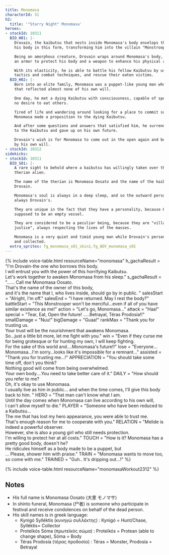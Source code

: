 ```yaml
---
title: Monomasa
characterId: 31
h2:
  title: '"Starry Night" Monomasa'
heroes:
- stockId: 10311
  BIO_H01: |-
    Drovain, the kaibutsu that nests inside Monomasa's body envelops the outside of
    his body in this form, transforming him into the villain "Monstrooper".

    Being an amorphous creature, Drovain wraps around Monomasa's body, becoming both
    an armor to protect his body and a weapon to enhance his physical abilities.

    With its elasticity, he is able to battle his fellow Kaibutsu by using inhuman
    tactics and combat techniques, and rescue their eaten victims.
  BIO_H02: |-
    Born into an elite family, Monomasa was a puppet-like young man who lived a life
    that reflected almost none of his own will.

    One day, he met a dying Kaibutsu with consciousness, capable of speech and has
    no desire to eat others.

    Tired of life and wandering around looking for a place to commit suicide,
    Monomasa made a proposition to the dying Kaibutsu.

    And after some questions and answers that satisfied him, he surrendered his body
    to the Kaibutsu and gave up on his own future.

    Drovain's wish is for Monomasa to come out in the open again and be able to live
    by his own will.
- stockId: 10312
sidekicks:
- stockId: 10311
  BIO_S01: |-
    A rare sight to behold where a kaibutsu has willingly taken over the body of a
    therian alien.

    The name of the therian is Monomasa Oosato and the name of the kaibutsu is
    Drovain.

    Monomasa's soul is always in a deep sleep, and so the outward personality is
    always Drovain's.

    They are unique in the fact that they have a personality, because Kaibutsu are
    supposed to be an empty vessel.

    They are considered to be a peculiar being, because they are "villains of
    justice", always respecting the lives of the masses.

    Monomasa is a very quiet and timid young man while Drovain's personality is cool
    and collected.
  extra_sprites: fg_monomasa_s01_skin1,fg_ADV_monomasa_s01
---
```


{% include voice-table.html resourceName="monomasa"
h_gachaResult = "I'm Drovain-the one who borrows this body.<br>I will entrust you with the power of this horrifying Kaibutsu.<br>Let's work together to awaken Monomasa from his sleep."
s_gachaResult = "...... Call me Monomasa Oosato.<br>That's the name of the owner of this body,<br>and it's the name that I, who lives inside, should go by in public. "
salesStart = "Alright, I'm off."
salesEnd = "I have returned. May I rest the body?"
battleStart = "This Monstrooper won't be merciful…even if all of you have similar existence as me!"
action = "Let's go, Monomasa…"
attack = "Haa!"
special = "Tear, Eat, Open the future! …..Betrayal, Téras Prodosía!!"
smallDamage = "Nuu!"
bigDamage = "Guaa!"
rankMax = "Thank you for trusting us.<br>Your trust will be the nourishment that awakens Monomasa.<br>So…just a little bit more, let me fight with you."
win = "Even if they curse me for being grotesque or for hunting my own, I will keep fighting.<br>For the sake of this world and….Monomasa's future!!"
lose = "Everyone…Monomasa…I'm sorry…looks like it's impossible for a remnant…"
assisted = "Thank you for trusting me…!"
APPRECIATION = "You should take some time off, don't you think?<br>Nothing good will come from being overwhelmed.<br>Your own body….You need to take better care of it."
DAILY = "How should you refer to me?<br>Oh, it's okay to use Monomasa.<br>I usually live as him in public... and when the time comes, I'll give this body back to him. "
HERO = "That man can't know what I am.<br>Until the day comes when Monomasa can live according to his own will,<br>I can't allow myself to die."
PLAYER = "Someone who have been reduced to a Kaibutsu…<br>The me that has lost my hero appearance, you were able to trust me.<br>That's enough reason for me to cooperate with you."
RELATION = "Melide is indeed a powerful observer.<br>However, she is also a young girl who still needs protection.<br>I'm willing to protect her at all costs."
TOUCH = "How is it? Monomasa has a pretty good body, doesn't he?<br>He ridicules himself as a body made to be a puppet, but<br>... Please, shower him with praise."
TRAIN = "Monomasa wants to move too, so come with me."
TRAINED = "Guh.. It's dripping out...!"
%}

{% include voice-table.html resourceName="monomasaWorkout2312"
%}

## Notes

- His full name is Monomasa Oosato (大里 モノマサ)
- In shinto funeral, Monomasa (尸者) is someone who participate in festival and receive condolences on behalf of the dead person.
- His skill names is in greek language:
  - Kynigó Sylléktis (κυνηγώ συλλέκτης) : Kynigó = Hunt/Chase, Sylléktis= Collector
  - Proteïkós Sóma (πρωτεϊκός σώμα) : Proteïkós = Protean (able to change shape), Sóma = Body
  - Téras Prodosía (τέρας προδοσία) : Téras = Monster, Prodosía = Betrayal
